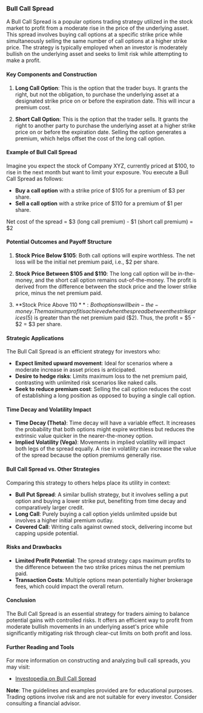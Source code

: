 ### Bull Call Spread

A Bull Call Spread is a popular options trading strategy utilized in the stock market to profit from a moderate rise in the price of the underlying asset. This spread involves buying call options at a specific strike price while simultaneously selling the same number of call options at a higher strike price. The strategy is typically employed when an investor is moderately bullish on the underlying asset and seeks to limit risk while attempting to make a profit.

#### Key Components and Construction

1. **Long Call Option**: This is the option that the trader buys. It grants the right, but not the obligation, to purchase the underlying asset at a designated strike price on or before the expiration date. This will incur a premium cost.
  
2. **Short Call Option**: This is the option that the trader sells. It grants the right to another party to purchase the underlying asset at a higher strike price on or before the expiration date. Selling the option generates a premium, which helps offset the cost of the long call option.

#### Example of Bull Call Spread

Imagine you expect the stock of Company XYZ, currently priced at $100, to rise in the next month but want to limit your exposure. You execute a Bull Call Spread as follows:

- **Buy a call option** with a strike price of $105 for a premium of $3 per share.
- **Sell a call option** with a strike price of $110 for a premium of $1 per share.

Net cost of the spread = $3 (long call premium) - $1 (short call premium) = $2

#### Potential Outcomes and Payoff Structure

1. **Stock Price Below $105**: Both call options will expire worthless. The net loss will be the initial net premium paid, i.e., $2 per share.
  
2. **Stock Price Between $105 and $110**: The long call option will be in-the-money, and the short call option remains out-of-the-money. The profit is derived from the difference between the stock price and the lower strike price, minus the net premium paid.

3. **Stock Price Above $110**: Both options will be in-the-money. The maximum profit is achieved when the spread between the strike prices ($5) is greater than the net premium paid ($2). Thus, the profit = $5 - $2 = $3 per share.

#### Strategic Applications

The Bull Call Spread is an efficient strategy for investors who:

- **Expect limited upward movement**: Ideal for scenarios where a moderate increase in asset prices is anticipated.
- **Desire to hedge risks**: Limits maximum loss to the net premium paid, contrasting with unlimited risk scenarios like naked calls.
- **Seek to reduce premium cost**: Selling the call option reduces the cost of establishing a long position as opposed to buying a single call option.

#### Time Decay and Volatility Impact

- **Time Decay (Theta)**: Time decay will have a variable effect. It increases the probability that both options might expire worthless but reduces the extrinsic value quicker in the nearer-the-money option.
- **Implied Volatility (Vega)**: Movements in implied volatility will impact both legs of the spread equally. A rise in volatility can increase the value of the spread because the option premiums generally rise.

#### Bull Call Spread vs. Other Strategies

Comparing this strategy to others helps place its utility in context:

- **Bull Put Spread**: A similar bullish strategy, but it involves selling a put option and buying a lower strike put, benefiting from time decay and comparatively larger credit.
- **Long Call**: Purely buying a call option yields unlimited upside but involves a higher initial premium outlay.
- **Covered Call**: Writing calls against owned stock, delivering income but capping upside potential.

#### Risks and Drawbacks

- **Limited Profit Potential**: The spread strategy caps maximum profits to the difference between the two strike prices minus the net premium paid.
- **Transaction Costs**: Multiple options mean potentially higher brokerage fees, which could impact the overall return.

#### Conclusion

The Bull Call Spread is an essential strategy for traders aiming to balance potential gains with controlled risks. It offers an efficient way to profit from moderate bullish movements in an underlying asset's price while significantly mitigating risk through clear-cut limits on both profit and loss.

#### Further Reading and Tools

For more information on constructing and analyzing bull call spreads, you may visit:

- [Investopedia on Bull Call Spread](https://www.investopedia.com/terms/b/bullcallspread.asp)

**Note**: The guidelines and examples provided are for educational purposes. Trading options involve risk and are not suitable for every investor. Consider consulting a financial advisor.
